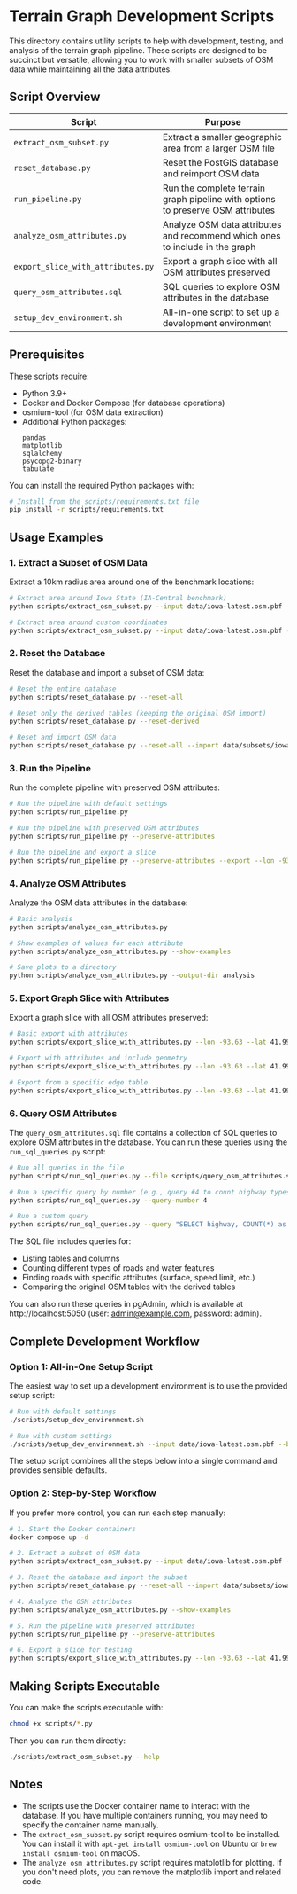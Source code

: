 # Terrain Graph Development Scripts

This directory contains utility scripts to help with development, testing, and analysis of the terrain graph pipeline. These scripts are designed to be succinct but versatile, allowing you to work with smaller subsets of OSM data while maintaining all the data attributes.

## Script Overview

| Script | Purpose |
|--------|---------|
| `extract_osm_subset.py` | Extract a smaller geographic area from a larger OSM file |
| `reset_database.py` | Reset the PostGIS database and reimport OSM data |
| `run_pipeline.py` | Run the complete terrain graph pipeline with options to preserve OSM attributes |
| `analyze_osm_attributes.py` | Analyze OSM data attributes and recommend which ones to include in the graph |
| `export_slice_with_attributes.py` | Export a graph slice with all OSM attributes preserved |
| `query_osm_attributes.sql` | SQL queries to explore OSM attributes in the database |
| `setup_dev_environment.sh` | All-in-one script to set up a development environment |

## Prerequisites

These scripts require:

- Python 3.9+
- Docker and Docker Compose (for database operations)
- osmium-tool (for OSM data extraction)
- Additional Python packages:
  ```
  pandas
  matplotlib
  sqlalchemy
  psycopg2-binary
  tabulate
  ```

You can install the required Python packages with:

```bash
# Install from the scripts/requirements.txt file
pip install -r scripts/requirements.txt
```

## Usage Examples

### 1. Extract a Subset of OSM Data

Extract a 10km radius area around one of the benchmark locations:

```bash
# Extract area around Iowa State (IA-Central benchmark)
python scripts/extract_osm_subset.py --input data/iowa-latest.osm.pbf --benchmark ia-central --radius 10

# Extract area around custom coordinates
python scripts/extract_osm_subset.py --input data/iowa-latest.osm.pbf --coordinates -93.6 41.6 --radius 5 --name des_moines
```

### 2. Reset the Database

Reset the database and import a subset of OSM data:

```bash
# Reset the entire database
python scripts/reset_database.py --reset-all

# Reset only the derived tables (keeping the original OSM import)
python scripts/reset_database.py --reset-derived

# Reset and import OSM data
python scripts/reset_database.py --reset-all --import data/subsets/iowa-latest_ia-central_r10km.osm.pbf
```

### 3. Run the Pipeline

Run the complete pipeline with preserved OSM attributes:

```bash
# Run the pipeline with default settings
python scripts/run_pipeline.py

# Run the pipeline with preserved OSM attributes
python scripts/run_pipeline.py --preserve-attributes

# Run the pipeline and export a slice
python scripts/run_pipeline.py --preserve-attributes --export --lon -93.63 --lat 41.99 --radius 5 --output slice.graphml
```

### 4. Analyze OSM Attributes

Analyze the OSM data attributes in the database:

```bash
# Basic analysis
python scripts/analyze_osm_attributes.py

# Show examples of values for each attribute
python scripts/analyze_osm_attributes.py --show-examples

# Save plots to a directory
python scripts/analyze_osm_attributes.py --output-dir analysis
```

### 5. Export Graph Slice with Attributes

Export a graph slice with all OSM attributes preserved:

```bash
# Basic export with attributes
python scripts/export_slice_with_attributes.py --lon -93.63 --lat 41.99 --radius 5

# Export with attributes and include geometry
python scripts/export_slice_with_attributes.py --lon -93.63 --lat 41.99 --radius 5 --include-geometry

# Export from a specific edge table
python scripts/export_slice_with_attributes.py --lon -93.63 --lat 41.99 --edge-table road_edges
```

### 6. Query OSM Attributes

The `query_osm_attributes.sql` file contains a collection of SQL queries to explore OSM attributes in the database. You can run these queries using the `run_sql_queries.py` script:

```bash
# Run all queries in the file
python scripts/run_sql_queries.py --file scripts/query_osm_attributes.sql

# Run a specific query by number (e.g., query #4 to count highway types)
python scripts/run_sql_queries.py --query-number 4

# Run a custom query
python scripts/run_sql_queries.py --query "SELECT highway, COUNT(*) as count FROM planet_osm_line WHERE highway IS NOT NULL GROUP BY highway ORDER BY count DESC;"
```

The SQL file includes queries for:
- Listing tables and columns
- Counting different types of roads and water features
- Finding roads with specific attributes (surface, speed limit, etc.)
- Comparing the original OSM tables with the derived tables

You can also run these queries in pgAdmin, which is available at http://localhost:5050 (user: admin@example.com, password: admin).

## Complete Development Workflow

### Option 1: All-in-One Setup Script

The easiest way to set up a development environment is to use the provided setup script:

```bash
# Run with default settings
./scripts/setup_dev_environment.sh

# Run with custom settings
./scripts/setup_dev_environment.sh --input data/iowa-latest.osm.pbf --benchmark ia-central --radius 10 --show-examples
```

The setup script combines all the steps below into a single command and provides sensible defaults.

### Option 2: Step-by-Step Workflow

If you prefer more control, you can run each step manually:

```bash
# 1. Start the Docker containers
docker compose up -d

# 2. Extract a subset of OSM data
python scripts/extract_osm_subset.py --input data/iowa-latest.osm.pbf --benchmark ia-central --radius 10

# 3. Reset the database and import the subset
python scripts/reset_database.py --reset-all --import data/subsets/iowa-latest_ia-central_r10km.osm.pbf

# 4. Analyze the OSM attributes
python scripts/analyze_osm_attributes.py --show-examples

# 5. Run the pipeline with preserved attributes
python scripts/run_pipeline.py --preserve-attributes

# 6. Export a slice for testing
python scripts/export_slice_with_attributes.py --lon -93.63 --lat 41.99 --radius 5 --output slice_with_attributes.graphml
```

## Making Scripts Executable

You can make the scripts executable with:

```bash
chmod +x scripts/*.py
```

Then you can run them directly:

```bash
./scripts/extract_osm_subset.py --help
```

## Notes

- The scripts use the Docker container name to interact with the database. If you have multiple containers running, you may need to specify the container name manually.
- The `extract_osm_subset.py` script requires osmium-tool to be installed. You can install it with `apt-get install osmium-tool` on Ubuntu or `brew install osmium-tool` on macOS.
- The `analyze_osm_attributes.py` script requires matplotlib for plotting. If you don't need plots, you can remove the matplotlib import and related code.
